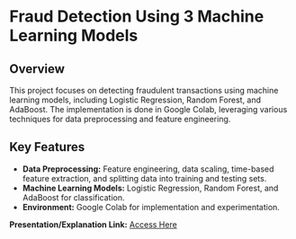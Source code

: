 # Fraud Detection Using 3 Machine Learning Models

## Overview
This project focuses on detecting fraudulent transactions using machine learning models, including Logistic Regression, Random Forest, and AdaBoost. The implementation is done in Google Colab, leveraging various techniques for data preprocessing and feature engineering.

## Key Features
- **Data Preprocessing:** Feature engineering, data scaling, time-based feature extraction, and splitting data into training and testing sets.
- **Machine Learning Models:** Logistic Regression, Random Forest, and AdaBoost for classification.
- **Environment:** Google Colab for implementation and experimentation.

**Presentation/Explanation Link:** [Access Here](https://www.figma.com/deck/gLl6fwDVPQ0x1i2yv3dun0/Fraud-Detection?node-id=2-660&viewport=462%2C95%2C0.08&t=Ds89ZyGiV2oGZtwZ-1&scaling=min-zoom&content-scaling=fixed&page-id=0%3A1)

